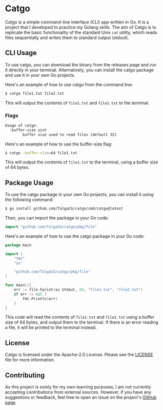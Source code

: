 # Catgo
Catgo is a simple command-line interface (CLI) app written in Go. It is a project that I developed to practice my Golang skills. The aim of Catgo is to replicate the basic functionality of the standard Unix `cat` utility, which reads files sequentially and writes them to standard output (stdout).

## CLI Usage
To use catgo, you can download the binary from the releases page and run it directly in your terminal. Alternatively, you can install the catgo package and use it in your own Go projects.

Here's an example of how to use catgo from the command line:

```bash
$ catgo file1.txt file2.txt
```
This will output the contents of `file1.txt` and `file2.txt` to the terminal.

### Flags
```bash
Usage of catgo:
  -buffer-size uint
    	buffer size used to read files (default 32)
```

Here's an example of how to use the buffer-size flag:

```bash
$ catgo -buffer-size=64 file1.txt
```
This will output the contents of `file1.txt` to the terminal, using a buffer size of 64 bytes.

## Package Usage
To use the catgo package in your own Go projects, you can install it using the following command:

```bash
$ go install github.com/TulgaCG/catgo/cmd/catgo@latest
```
Then, you can import the package in your Go code:

```go
import "github.com/TulgaCG/catgo/pkg/file"
```
Here's an example of how to use the catgo package in your Go code:

```go
package main

import (
	"fmt"
	"os"

	"github.com/TulgaCG/catgo/pkg/file"
)

func main(){
	err := file.Fprint(os.Stdout, 64, "file1.txt", "file2.txt")
	if err != nil {
		fmt.Println(err)
	}
}
```
This code will read the contents of `file1.txt` and `file2.txt` using a buffer size of 64 bytes, and output them to the terminal. If there is an error reading a file, it will be printed to the terminal instead.

## License
Catgo is licensed under the Apache-2.0 License. Please see the [LICENSE](https://github.com/TulgaCG/catgo/blob/main/LICENSE) file for more information.

## Contributing
As this project is solely for my own learning purposes, I am not currently accepting contributions from external sources. However, if you have any suggestions or feedback, feel free to open an issue on the project's [GitHub page](https://github.com/TulgaCG/catgo).